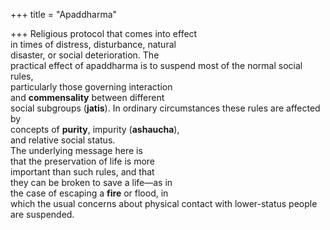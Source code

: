 +++
title = "Apaddharma"

+++
Religious protocol that comes into effect  
in times of distress, disturbance, natural  
disaster, or social deterioration. The  
practical effect of apaddharma is to suspend most of the normal social rules,  
particularly those governing interaction  
and **commensality** between different  
social subgroups (**jatis**). In ordinary circumstances these rules are affected by  
concepts of **purity**, impurity (**ashaucha**),  
and relative social status.  
The underlying message here is  
that the preservation of life is more  
important than such rules, and that  
they can be broken to save a life—as in  
the case of escaping a **fire** or flood, in  
which the usual concerns about physical contact with lower-status people  
are suspended.